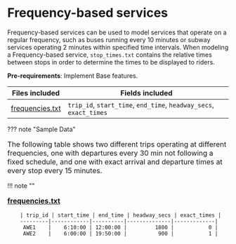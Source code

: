 # Frequency-based services

Frequency-based services can be used to model services that operate on a regular frequency, such as buses running every 10 minutes or subway services operating 2 minutes within specified time intervals.
When modeling a Frequency-based service, `stop_times.txt` contains the relative times between stops in order to determine the times to be displayed to riders. 

**Pre-requirements**: Implement Base features.

| Files included                   | Fields included   |
|----------------------------------|-------------------|
|[frequencies.txt](/documentation/schedule/reference/#frequenciestxt)|`trip_id`, `start_time`, `end_time`, `headway_secs`, `exact_times` |

??? note "Sample Data"
    <p style="font-size:16px">
    The following table shows two different trips operating at different frequencies, one with departures every 30 min not following a fixed schedule, and one with exact arrival and departure times at every stop every 15 minutes.
    </p>
    !!! note ""
        <p style="font-size:16px">
        <a href="/documentation/schedule/reference/#frequenciestxt"><b>frequencies.txt</b></a> <br>
        </p>

        | trip_id | start_time | end_time | headway_secs | exact_times |
        ---------|------------|----------|--------------|-------------|
         AWE1    |    6:10:00 | 12:00:00 |         1800 |           0 |
         AWE2    |    6:00:00 | 19:50:00 |          900 |           1 |